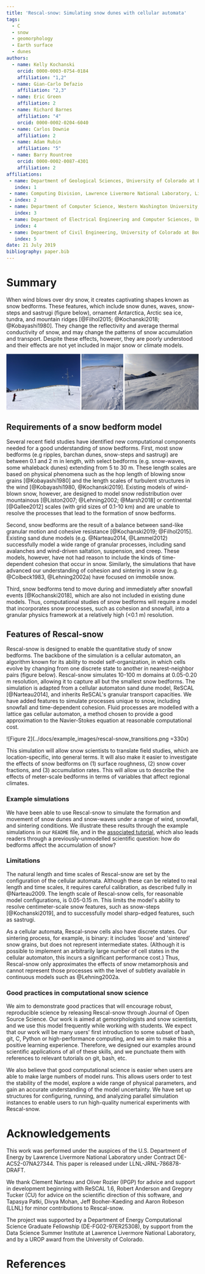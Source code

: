 ```yaml
---
title: 'Rescal-snow: Simulating snow dunes with cellular automata'
tags:
  - C
  - snow
  - geomorphology
  - Earth surface
  - dunes
authors:
  - name: Kelly Kochanski
    orcid: 0000-0003-0754-0184
    affiliation: "1,2"
  - name: Gian-Carlo Defazio
    affiliation: "2,3"
  - name: Eric Green
    affiliation: 2
  - name: Richard Barnes
    affiliation: "4"
    orcid: 0000-0002-0204-6040
  - name: Carlos Downie
    affiliation: 2
  - name: Adam Rubin
    affiliation: "5"
  - name: Barry Rountree
    orcid: 0000-0002-0087-4301
    affiliation: 2
affiliations:
 - name: Department of Geological Sciences, University of Colorado at Boulder, Boulder, CO, USA
   index: 1
 - name: Computing Division, Lawrence Livermore National Laboratory, Livermore, CA, USA
 - index: 2
 - name: Department of Computer Science, Western Washington University, Bellingham, WA, USA
   index: 3
 - name: Department of Electrical Engineering and Computer Sciences, University of California Berkeley, Berkeley, CA, USA
   index: 4
 - name: Department of Civil Engineering, University of Colorado at Boulder, Boulder, CO, USA
   index: 5
date: 21 July 2019
bibliography: paper.bib
---
```


# Summary

When wind blows over dry snow, it creates captivating shapes known as snow bedforms. 
These features, which include snow dunes, waves, snow-steps and sastrugi (figure below), ornament Antarctica, Arctic sea ice, tundra, and mountain ridges [@Filhol2015; @Kochanski2018; @Kobayashi1980].
They change the reflectivity and average thermal conductivity of snow, and may change the patterns of snow accumulation and transport.
Despite these effects, however, they are poorly understood and their effects are not yet included in major snow or climate models.

![Figure 1](../docs/example_images/field_examples.png)

## Requirements of a snow bedform model
Several recent field studies have identified new computational components needed for a good understanding of snow bedforms.
First, most snow bedforms (e.g ripples, barchan dunes, snow-steps and sastrugi) are between 0.1 and 2 m in length, with select bedforms (e.g. snow-waves, some whaleback dunes) extending from 5 to 30 m.
These length scales are based on physical phenomena such as the hop length of blowing snow grains [@Kobayashi1980] and the length scales of turbulent structures in the wind [@Kobayashi1980, @Kochanski2019].
Existing models of wind-blown snow, however, are designed to model snow redistribution over mountainous [@Liston2007; @Lehning2002; @Marsh2018] or continental [@Gallee2012] scales
(with grid sizes of 0.1-10 km)
and are unable to resolve the processes that lead to the formation of snow bedforms.

Second, snow bedforms are the result of a balance between sand-like granular motion and cohesive resistance [@Kochanski2019; @Filhol2015].
Existing sand dune models (e.g. @Narteau2014, @Lammel2012) successfully model a wide range of granular processes, including sand avalanches and wind-driven saltation, suspension, and creep.
These models, however, have not had reason to include the kinds of time-dependent cohesion that occur in snow.
Similarly, the simulations that have advanced our understanding of cohesion and sintering in snow (e.g. @Colbeck1983, @Lehning2002a) have focused on immobile snow.

Third, snow bedforms tend to move during and immediately after snowfall events [@Kochanski2018], which are also not included in existing dune models.
Thus, computational studies of snow bedforms will require a model that incorporates snow processes, such as cohesion and snowfall, into a granular physics framework at a relatively high (<0.1 m) resolution.

## Features of Rescal-snow
Rescal-snow is designed to enable the quantitative study of snow bedforms.
The backbone of the simulation is a cellular automaton, an algorithm known for its ability to model self-organization, in which cells evolve by changing from one discrete state to another in nearest-neighbor pairs (figure below).
Rescal-snow simulates 10-100 m domains at 0.05-0.20 m resolution, allowing it to capture all but the smallest snow bedforms.
The simulation is adapted from a cellular automaton sand dune model, ReSCAL [@Narteau2014], and inherits ReSCAL's granular transport capacities.
We have added features to simulate processes unique to snow, including snowfall and time-dependent cohesion.
Fluid processes are modelled with a lattice gas cellular automaton, a method chosen to provide a good approximation to the Navier-Stokes equation at reasonable computational cost.

![Figure 2](../docs/example_images/rescal-snow_transitions.png =330x)

This simulation will allow snow scientists to translate field studies, which are location-specific, into general terms.
It will also make it easier to investigate the effects of snow bedforms on (1) surface roughness, (2) snow cover fractions, and (3) accumulation rates. This will allow us to describe the effects of meter-scale bedforms in terms of variables that affect regional climates.

### Example simulations
We have been able to use Rescal-snow to simulate the formation and movement of snow dunes and snow-waves under a range of wind, snowfall, and sintering conditions.
We illustrate these results through the example simulations in our `README` file, 
and in the [associated tutorial](docs/rescal-snow-tutorial.md), which also leads readers through a previously-unmodelled scientific question: how do bedforms affect the accumulation of snow?

### Limitations 
The natural length and time scales of Rescal-snow are set by the configuration of the cellular automata.
Although these can be related to real length and time scales, it requires careful calibration, as described fully in @Narteau2009.
The length scale of Rescal-snow cells, for reasonable model configurations, is 0.05-0.15 m. This limits the model's ability to resolve centimeter-scale snow features, such as snow-steps [@Kochanski2019], and to successfully model sharp-edged features, such as sastrugi.

As a cellular automata, Rescal-snow cells also have discrete states. Our sintering process, for example, is binary: it includes 'loose' and 'sintered' snow grains, but does not represent intermediate states. (Although it is possible to implement an arbitrarily large number of cell states in the cellular automaton, this incurs a significant performance cost.) Thus, Rescal-snow only approximates the effects of snow metamorphosis and cannot represent those processes with the level of subtlety available in continuous models such as @Lehning2002a.

### Good practices in computational snow science
We aim to demonstrate good practices that will encourage robust, reproducible science by releasing Rescal-snow through Journal of Open Source Science.
Our work is aimed at gemorphologists and snow scientists, and we use this model frequently while working with students.
We expect that our work will be many users' first introduction to some subset of bash, git, C, Python or high-performance computing, and we aim to make this a positive learning experience. 
Therefore, we designed our examples around scientific applications of all of these skills, and we punctuate them with references to relevant tutorials on git, bash, etc.

We also believe that good computational science is easier when users are able to make large numbers of model runs. 
This allows users order to test the stability of the model, explore a wide range of physical parameters, and gain an accurate understanding of the model uncertainty.
We have set up structures for configuring, running, and analyzing parallel simulation instances to enable users to run high-quality numerical experiments with Rescal-snow.

# Acknowledgements

This work was performed under the auspices of the U.S. Department of Energy by Lawrence Livermore National Laboratory under Contract DE-AC52-07NA27344. This paper is released under LLNL-JRNL-786878-DRAFT.

We thank Clement Narteau and Oliver Rozier (IPGP) for advice and support in development beginning with ReSCAL 1.6,
Robert Anderson and Gregory Tucker (CU) for advice on the scientific direction of this software,
and Tapasya Patki, Divya Mohan, Jeff Booher-Kaeding and Aaron Robeson (LLNL) for minor contributions to Rescal-snow.

The project was supported by a Department of Energy Computational Science Graduate Fellowship (DE-FG02-97ER25308), by support from the Data Science Summer Institute at Lawrence Livermore National Laboratory, and by a UROP award from the University of Colorado.

# References
